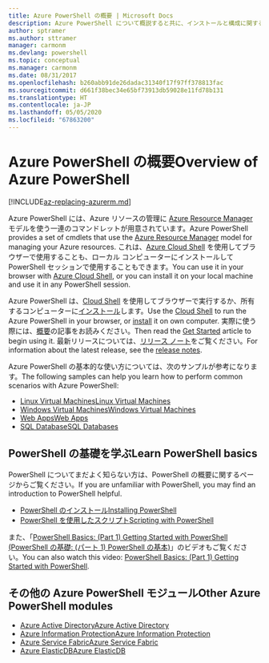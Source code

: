 ```yaml
---
title: Azure PowerShell の概要 | Microsoft Docs
description: Azure PowerShell について概説すると共に、インストールと構成に関するページへのリンクを紹介します。
author: sptramer
ms.author: sttramer
manager: carmonm
ms.devlang: powershell
ms.topic: conceptual
ms.manager: carmonm
ms.date: 08/31/2017
ms.openlocfilehash: b260abb91de26dadac31340f17f97ff378813fac
ms.sourcegitcommit: d661f38bec34e65bf73913db59028e11fd78b131
ms.translationtype: HT
ms.contentlocale: ja-JP
ms.lasthandoff: 05/05/2020
ms.locfileid: "67863200"
---
```

# <a name="overview-of-azure-powershell"></a><span data-ttu-id="00839-103">Azure PowerShell の概要</span><span class="sxs-lookup"><span data-stu-id="00839-103">Overview of Azure PowerShell</span></span>

[!INCLUDE[az-replacing-azurerm.md](../includes/az-replacing-azurerm.md)]

<span data-ttu-id="00839-104">Azure PowerShell には、Azure リソースの管理に [Azure Resource Manager](/azure/azure-resource-manager/resource-group-overview) モデルを使う一連のコマンドレットが用意されています。</span><span class="sxs-lookup"><span data-stu-id="00839-104">Azure PowerShell provides a set of cmdlets that use the [Azure Resource Manager](/azure/azure-resource-manager/resource-group-overview) model for managing your Azure resources.</span></span> <span data-ttu-id="00839-105">これは、[Azure Cloud Shell](/azure/cloud-shell/overview) を使用してブラウザーで使用することも、ローカル コンピューターにインストールして PowerShell セッションで使用することもできます。</span><span class="sxs-lookup"><span data-stu-id="00839-105">You can use it in your browser with [Azure Cloud Shell](/azure/cloud-shell/overview), or you can install it on your local machine and use it in any PowerShell session.</span></span>

<span data-ttu-id="00839-106">Azure PowerShell は、[Cloud Shell](/azure/cloud-shell/overview) を使用してブラウザーで実行するか、所有するコンピューターに[インストール](install-azurerm-ps.md)します。</span><span class="sxs-lookup"><span data-stu-id="00839-106">Use the [Cloud Shell](/azure/cloud-shell/overview) to run the Azure PowerShell in your browser, or [install](install-azurerm-ps.md) it on own computer.</span></span> <span data-ttu-id="00839-107">実際に使う際には、[概要](get-started-azureps.md)の記事をお読みください。</span><span class="sxs-lookup"><span data-stu-id="00839-107">Then read the [Get Started](get-started-azureps.md) article to begin using it.</span></span> <span data-ttu-id="00839-108">最新リリースについては、[リリース ノート](release-notes-azureps.md)をご覧ください。</span><span class="sxs-lookup"><span data-stu-id="00839-108">For information about the latest release, see the [release notes](release-notes-azureps.md).</span></span>

<span data-ttu-id="00839-109">Azure PowerShell の基本的な使い方については、次のサンプルが参考になります。</span><span class="sxs-lookup"><span data-stu-id="00839-109">The following samples can help you learn how to perform common scenarios with Azure PowerShell:</span></span>

* [<span data-ttu-id="00839-110">Linux Virtual Machines</span><span class="sxs-lookup"><span data-stu-id="00839-110">Linux Virtual Machines</span></span>](/azure/virtual-machines/virtual-machines-linux-powershell-samples?toc=/powershell/azure/toc.json)
* [<span data-ttu-id="00839-111">Windows Virtual Machines</span><span class="sxs-lookup"><span data-stu-id="00839-111">Windows Virtual Machines</span></span>](/azure/virtual-machines/virtual-machines-windows-powershell-samples?toc=/powershell/azure/toc.json)
* [<span data-ttu-id="00839-112">Web Apps</span><span class="sxs-lookup"><span data-stu-id="00839-112">Web Apps</span></span>](/azure/app-service-web/app-service-powershell-samples?toc=/powershell/azure/toc.json)
* [<span data-ttu-id="00839-113">SQL Database</span><span class="sxs-lookup"><span data-stu-id="00839-113">SQL Databases</span></span>](/azure/sql-database/sql-database-powershell-samples?toc=/powershell/azure/toc.json)

## <a name="learn-powershell-basics"></a><span data-ttu-id="00839-114">PowerShell の基礎を学ぶ</span><span class="sxs-lookup"><span data-stu-id="00839-114">Learn PowerShell basics</span></span>

<span data-ttu-id="00839-115">PowerShell についてまだよく知らない方は、PowerShell の概要に関するページからご覧ください。</span><span class="sxs-lookup"><span data-stu-id="00839-115">If you are unfamiliar with PowerShell, you may find an introduction to PowerShell helpful.</span></span>

* [<span data-ttu-id="00839-116">PowerShell のインストール</span><span class="sxs-lookup"><span data-stu-id="00839-116">Installing PowerShell</span></span>](/powershell/scripting/installing-windows-powershell)
* [<span data-ttu-id="00839-117">PowerShell を使用したスクリプト</span><span class="sxs-lookup"><span data-stu-id="00839-117">Scripting with PowerShell</span></span>](/powershell/scripting/scripting-with-windows-powershell)

<span data-ttu-id="00839-118">また、「[PowerShell Basics: (Part 1) Getting Started with PowerShell (PowerShell の基礎: (パート 1) PowerShell の基本)](https://channel9.msdn.com/Blogs/Taste-of-Premier/PowerShellBasicsPart1)」のビデオもご覧ください。</span><span class="sxs-lookup"><span data-stu-id="00839-118">You can also watch this video: [PowerShell Basics: (Part 1) Getting Started with PowerShell](https://channel9.msdn.com/Blogs/Taste-of-Premier/PowerShellBasicsPart1).</span></span>

## <a name="other-azure-powershell-modules"></a><span data-ttu-id="00839-119">その他の Azure PowerShell モジュール</span><span class="sxs-lookup"><span data-stu-id="00839-119">Other Azure PowerShell modules</span></span>

* [<span data-ttu-id="00839-120">Azure Active Directory</span><span class="sxs-lookup"><span data-stu-id="00839-120">Azure Active Directory</span></span>](/powershell/azure/active-directory/)
* [<span data-ttu-id="00839-121">Azure Information Protection</span><span class="sxs-lookup"><span data-stu-id="00839-121">Azure Information Protection</span></span>](/powershell/azure/aip/)
* [<span data-ttu-id="00839-122">Azure Service Fabric</span><span class="sxs-lookup"><span data-stu-id="00839-122">Azure Service Fabric</span></span>](/powershell/azure/service-fabric/)
* [<span data-ttu-id="00839-123">Azure ElasticDB</span><span class="sxs-lookup"><span data-stu-id="00839-123">Azure ElasticDB</span></span>](/powershell/azure/elasticdbjobs/)
